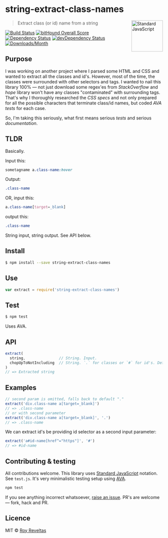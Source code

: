 # string-extract-class-names

<a href="https://github.com/feross/standard" style="float: right; padding: 0 0 20px 20px;"><img src="https://cdn.rawgit.com/feross/standard/master/sticker.svg" alt="Standard JavaScript" width="100" align="right"></a>

> Extract class (or id) name from a string

[![Build Status](https://travis-ci.org/code-and-send/string-extract-class-names.svg?branch=master)](https://travis-ci.org/code-and-send/string-extract-class-names) [![bitHound Overall Score](https://www.bithound.io/github/code-and-send/string-extract-class-names/badges/score.svg)](https://www.bithound.io/github/code-and-send/string-extract-class-names) [![Dependency Status](https://david-dm.org/code-and-send/string-extract-class-names.svg)](https://david-dm.org/code-and-send/string-extract-class-names) [![devDependency Status](https://david-dm.org/code-and-send/string-extract-class-names/dev-status.svg)](https://david-dm.org/code-and-send/string-extract-class-names#info=devDependencies) [![Downloads/Month](https://img.shields.io/npm/dm/string-extract-class-names.svg)](https://www.npmjs.com/package/string-extract-class-names)

## Purpose

I was working on another project where I parsed some HTML and CSS and wanted to extract all the classes and id's. However, most of the time, the classes were surrounded with other selectors and tags. I wanted to nail this library 100% — not just download some regex'es from _StackOverflow_ and _hope_ library won't have any classes "contaminated" with surrounding tags. That's why I thoroughly researched the _CSS specs_ and not only prepared for all the possible characters that terminate class/id names, but coded _AVA tests_ for each case.

So, I'm taking this seriously, what first means serious _tests_ and serious _documentation_.

## TLDR

Basically.

Input this:

```css
sometagname a.class-name:hover
```

Output:

```css
.class-name
```

OR, input this:

```css
a.class-name[target=_blank]
```

output this:

```css
.class-name
```

String input, string output. See API below.

## Install

```sh
$ npm install --save string-extract-class-names
```

## Use

```js
var extract = require('string-extract-class-names')
```

## Test

```sh
$ npm test
```

Uses AVA.

## API

```js
extract(
  string,               // String. Input.
  chopUpToNotIncluding  // String. `.` for classes or `#` for id's. Default is `.`.
)
// => Extracted string
```

## Examples

```js
// second param is omitted, falls back to default "."
extract('div.class-name a[target=_blank]')
// => .class-name
// or with second parameter
extract('div.class-name a[target=_blank]', '.')
// => .class-name
```

We can extract id's be providing id selector as a second input parameter:

```js
extract('a#id-name[href^="https"]', '#')
// => #id-name
```

## Contributing & testing

All contributions welcome. This library uses [Standard JavaScript](https://github.com/feross/standard) notation. See `test.js`. It's very minimalistic testing setup using [AVA](https://github.com/avajs/ava).

```bash
npm test
```

If you see anything incorrect whatsoever, [raise an issue](https://github.com/code-and-send/string-extract-class-names/issues). PR's are welcome — fork, hack and PR.

## Licence

MIT © [Roy Reveltas](https://github.com/revelt)
